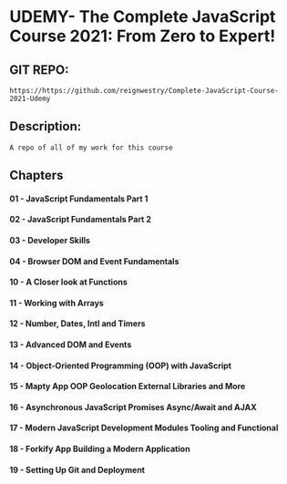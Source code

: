 # UDEMY- The Complete JavaScript Course 2021: From Zero to Expert!

## GIT REPO: 
`https://https://github.com/reignwestry/Complete-JavaScript-Course-2021-Udemy`

## Description:
    A repo of all of my work for this course

## Chapters
#### 01 - JavaScript Fundamentals Part 1
#### 02 - JavaScript Fundamentals Part 2
#### 03 - Developer Skills
#### 04 - Browser DOM and Event Fundamentals
#### 10 - A Closer look at Functions
#### 11 - Working with Arrays
#### 12 - Number, Dates, Intl and Timers
#### 13 - Advanced DOM and Events
#### 14 - Object-Oriented Programming (OOP) with JavaScript
#### 15 - Mapty App OOP Geolocation External Libraries and More
#### 16 - Asynchronous JavaScript Promises Async/Await and AJAX
#### 17 - Modern JavaScript Development Modules Tooling and Functional
#### 18 - Forkify App Building a Modern Application
#### 19 - Setting Up Git and Deployment
